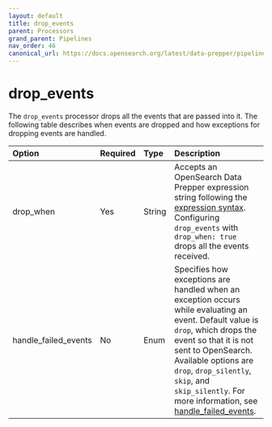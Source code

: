 ```yaml
---
layout: default
title: drop_events
parent: Processors
grand_parent: Pipelines
nav_order: 46
canonical_url: https://docs.opensearch.org/latest/data-prepper/pipelines/configuration/processors/drop-events/
---
```


# drop_events


The `drop_events` processor drops all the events that are passed into it. The following table describes when events are dropped and how exceptions for dropping events are handled. 

Option | Required | Type | Description
:--- | :--- | :--- | :---
drop_when | Yes | String | Accepts an OpenSearch Data Prepper expression string following the [expression syntax]({{site.url}}{{site.baseurl}}/data-prepper/pipelines/expression-syntax/). Configuring `drop_events` with `drop_when: true` drops all the events received.
handle_failed_events | No | Enum | Specifies how exceptions are handled when an exception occurs while evaluating an event. Default value is `drop`, which drops the event so that it is not sent to OpenSearch. Available options are `drop`, `drop_silently`, `skip`, and `skip_silently`. For more information, see [handle_failed_events](https://github.com/opensearch-project/data-prepper/tree/main/data-prepper-plugins/drop-events-processor#handle_failed_events).

<!---## Configuration

Content will be added to this section.--->
